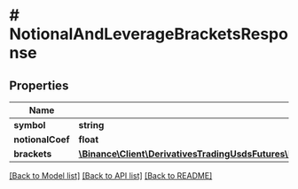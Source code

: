 # # NotionalAndLeverageBracketsResponse

## Properties

Name | Type | Description | Notes
------------ | ------------- | ------------- | -------------
**symbol** | **string** |  | [optional]
**notionalCoef** | **float** |  | [optional]
**brackets** | [**\Binance\Client\DerivativesTradingUsdsFutures\Model\NotionalAndLeverageBracketsResponse1InnerBracketsInner[]**](NotionalAndLeverageBracketsResponse1InnerBracketsInner.md) |  | [optional]

[[Back to Model list]](../../README.md#models) [[Back to API list]](../../README.md#endpoints) [[Back to README]](../../README.md)

